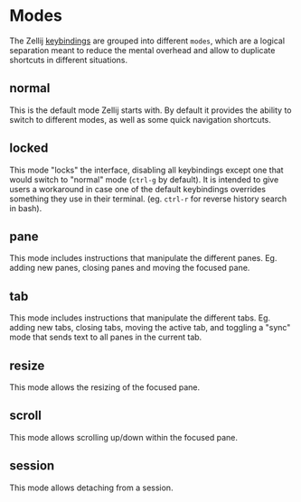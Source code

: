 # Modes

The Zellij [keybindings](./keybindings.md) are grouped into different `modes`, which are a logical separation meant to reduce the mental overhead and allow to duplicate shortcuts in different situations.

## normal
This is the default mode Zellij starts with. By default it provides the ability to switch to different modes, as well as some quick navigation shortcuts.
## locked
This mode "locks" the interface, disabling all keybindings except one that would switch to "normal" mode (`ctrl-g` by default).
It is intended to give users a workaround in case one of the default keybindings overrides something they use in their terminal. (eg. `ctrl-r` for reverse history search in bash).
## pane
This mode includes instructions that manipulate the different panes. Eg. adding new panes, closing panes and moving the focused pane.
## tab
This mode includes instructions that manipulate the different tabs. Eg. adding new tabs, closing tabs, moving the active tab, and toggling a "sync" mode that sends text to all panes in the current tab.
## resize
This mode allows the resizing of the focused pane.
## scroll
This mode allows scrolling up/down within the focused pane.
## session
This mode allows detaching from a session.
